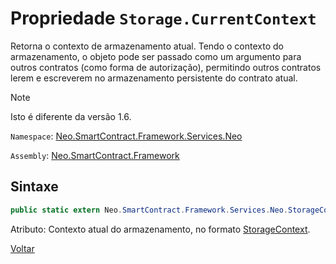 # Propriedade `Storage.CurrentContext`

Retorna o contexto de armazenamento atual. Tendo o contexto do armazenamento, o objeto pode ser passado como um argumento para outros contratos (como forma de autorização), permitindo outros contratos lerem e escreverem no armazenamento persistente do contrato atual.

> [!Note]
> Isto é diferente da versão 1.6.

`Namespace`: [Neo.SmartContract.Framework.Services.Neo](../../neo.md)

`Assembly`: [Neo.SmartContract.Framework](../../../dotnet.md)

## Sintaxe

```c#
public static extern Neo.SmartContract.Framework.Services.Neo.StorageContext CurrentContext {get;}
```

Atributo: Contexto atual do armazenamento, no formato [StorageContext](../StorageContext.md).



[Voltar](../Storage.md)
